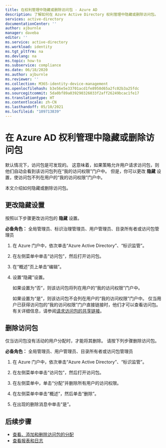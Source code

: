```yaml
---
title: 在权利管理中隐藏或删除访问包 - Azure AD
description: 了解如何在 Azure Active Directory 权利管理中隐藏或删除访问包。
services: active-directory
documentationCenter: ''
author: ajburnle
manager: daveba
editor: ''
ms.service: active-directory
ms.workload: identity
ms.tgt_pltfrm: na
ms.devlang: na
ms.topic: how-to
ms.subservice: compliance
ms.date: 06/18/2020
ms.author: ajburnle
ms.reviewer: ''
ms.collection: M365-identity-device-management
ms.openlocfilehash: b3e56e5e33701acd1fe8950d65a2fc02b3a25fdc
ms.sourcegitcommit: 5da0bf89a039290326033f2aff26249bcac1fe17
ms.translationtype: HT
ms.contentlocale: zh-CN
ms.lasthandoff: 05/10/2021
ms.locfileid: "109713839"
---
```

# <a name="hide-or-delete-an-access-package-in-azure-ad-entitlement-management"></a>在 Azure AD 权利管理中隐藏或删除访问包

默认情况下，访问包是可发现的。 这意味着，如果策略允许用户请求访问包，则他们自动会看到该访问包列在“我的访问权限”门户中。 但是，你可以更改 **隐藏** 设置，使访问包不列在用户的“我的访问权限”门户中。

本文介绍如何隐藏或删除访问包。

## <a name="change-the-hidden-setting"></a>更改隐藏设置

按照以下步骤更改访问包的 **隐藏** 设置。

**必备角色：** 全局管理员、标识治理管理员、用户管理员、目录所有者或访问包管理员

1. 在 Azure 门户中，依次单击“Azure Active Directory”、“标识监管”。  

1. 在左侧菜单中单击“访问包”，然后打开访问包。

1. 在“概述”页上单击“编辑”。

1. 设置“隐藏”设置。

    如果设置为“否”，则该访问包将列在用户的“我的访问权限”门户中。

    如果设置为“是”，则该访问包不会列在用户的“我的访问权限”门户中。 仅当用户已获得访问包的“我的访问权限”门户直接链接时，他们才可以查看访问包。 有关详细信息，请参阅[请求访问包的共享链接](entitlement-management-access-package-settings.md)。

## <a name="delete-an-access-package"></a>删除访问包

仅当访问包没有活动的用户分配时，才能将其删除。 请按下列步骤删除访问包。

**必备角色：** 全局管理员、用户管理员、目录所有者或访问包管理员

1. 在 Azure 门户中，依次单击“Azure Active Directory”、“标识监管”。  

1. 在左侧菜单中单击“访问包”，然后打开访问包。

1. 在左侧菜单中，单击“分配”并删除所有用户的访问权限。

1. 在左侧菜单中单击“概述”，然后单击“删除”。

1. 在出现的删除消息中单击“是”。

## <a name="next-steps"></a>后续步骤

- [查看、添加和删除访问包的分配](entitlement-management-access-package-assignments.md)
- [查看报表和日志](entitlement-management-reports.md)
